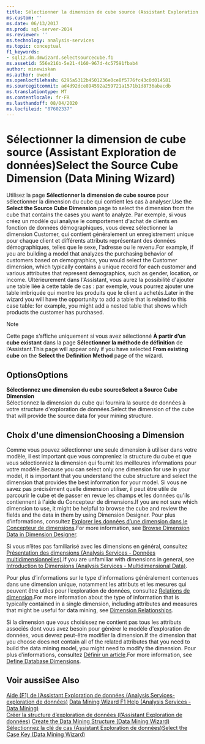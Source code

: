 ```yaml
---
title: Sélectionner la dimension de cube source (Assistant Exploration de données) | Microsoft Docs
ms.custom: ''
ms.date: 06/13/2017
ms.prod: sql-server-2014
ms.reviewer: ''
ms.technology: analysis-services
ms.topic: conceptual
f1_keywords:
- sql12.dm.dmwizard.selectsourcecube.f1
ms.assetid: 556e216b-5e21-4160-967d-4c57591fbab4
author: minewiskan
ms.author: owend
ms.openlocfilehash: 6295a5312b4501236e0ce8f5776fc43c0d014581
ms.sourcegitcommit: ad4d92dce894592a259721a1571b1d8736abacdb
ms.translationtype: MT
ms.contentlocale: fr-FR
ms.lasthandoff: 08/04/2020
ms.locfileid: "87602337"
---
```

# <a name="select-the-source-cube-dimension-data-mining-wizard"></a><span data-ttu-id="6b3f7-102">Sélectionner la dimension de cube source (Assistant Exploration de données)</span><span class="sxs-lookup"><span data-stu-id="6b3f7-102">Select the Source Cube Dimension (Data Mining Wizard)</span></span>
  <span data-ttu-id="6b3f7-103">Utilisez la page **Sélectionner la dimension de cube source** pour sélectionner la dimension du cube qui contient les cas à analyser.</span><span class="sxs-lookup"><span data-stu-id="6b3f7-103">Use the **Select the Source Cube Dimension** page to select the dimension from the cube that contains the cases you want to analyze.</span></span> <span data-ttu-id="6b3f7-104">Par exemple, si vous créez un modèle qui analyse le comportement d'achat de clients en fonction de données démographiques, vous devez sélectionner la dimension Customer, qui contient généralement un enregistrement unique pour chaque client et différents attributs représentant des données démographiques, telles que le sexe, l'adresse ou le revenu.</span><span class="sxs-lookup"><span data-stu-id="6b3f7-104">For example, if you are building a model that analyzes the purchasing behavior of customers based on demographics, you would select the Customer dimension, which typically contains a unique record for each customer and various attributes that represent demographics, such as gender, location, or income.</span></span> <span data-ttu-id="6b3f7-105">Ultérieurement dans l'Assistant, vous aurez la possibilité d'ajouter une table liée à cette table de cas : par exemple, vous pourrez ajouter une table imbriquée qui montre les produits que le client a achetés.</span><span class="sxs-lookup"><span data-stu-id="6b3f7-105">Later in the wizard you will have the opportunity to add a table that is related to this case table: for example, you might add a nested table that shows which products the customer has purchased.</span></span>  
  
> [!NOTE]  
>  <span data-ttu-id="6b3f7-106">Cette page s’affiche uniquement si vous avez sélectionné **À partir d’un cube existant** dans la page **Sélectionner la méthode de définition** de l’Assistant.</span><span class="sxs-lookup"><span data-stu-id="6b3f7-106">This page will appear only if you have selected **From existing cube** on the **Select the Definition Method** page of the wizard.</span></span>  
  
## <a name="options"></a><span data-ttu-id="6b3f7-107">Options</span><span class="sxs-lookup"><span data-stu-id="6b3f7-107">Options</span></span>  
 <span data-ttu-id="6b3f7-108">**Sélectionnez une dimension du cube source**</span><span class="sxs-lookup"><span data-stu-id="6b3f7-108">**Select a Source Cube Dimension**</span></span>  
 <span data-ttu-id="6b3f7-109">Sélectionnez la dimension du cube qui fournira la source de données à votre structure d'exploration de données.</span><span class="sxs-lookup"><span data-stu-id="6b3f7-109">Select the dimension of the cube that will provide the source data for your mining structure.</span></span>  
  
## <a name="choosing-a-dimension"></a><span data-ttu-id="6b3f7-110">Choix d'une dimension</span><span class="sxs-lookup"><span data-stu-id="6b3f7-110">Choosing a Dimension</span></span>  
 <span data-ttu-id="6b3f7-111">Comme vous pouvez sélectionner une seule dimension à utiliser dans votre modèle, il est important que vous compreniez la structure du cube et que vous sélectionniez la dimension qui fournit les meilleures informations pour votre modèle.</span><span class="sxs-lookup"><span data-stu-id="6b3f7-111">Because you can select only one dimension for use in your model, it is important that you understand the cube structure and select the dimension that provides the best information for your model.</span></span> <span data-ttu-id="6b3f7-112">Si vous ne savez pas précisément quelle dimension utiliser, il peut être utile de parcourir le cube et de passer en revue les champs et les données qu'ils contiennent à l'aide du Concepteur de dimensions.</span><span class="sxs-lookup"><span data-stu-id="6b3f7-112">If you are not sure which dimension to use, it might be helpful to browse the cube and review the fields and the data in them by using Dimension Designer.</span></span> <span data-ttu-id="6b3f7-113">Pour plus d’informations, consultez [Explorer les données d’une dimension dans le Concepteur de dimensions](multidimensional-models/database-dimensions-browse-dimension-data-in-dimension-designer.md).</span><span class="sxs-lookup"><span data-stu-id="6b3f7-113">For more information, see [Browse Dimension Data in Dimension Designer](multidimensional-models/database-dimensions-browse-dimension-data-in-dimension-designer.md).</span></span>  
  
 <span data-ttu-id="6b3f7-114">Si vous n’êtes pas familiarisé avec les dimensions en général, consultez [Présentation des dimensions &#40;Analysis Services - Données multidimensionnelles&#41;](multidimensional-models-olap-logical-dimension-objects/dimensions-analysis-services-multidimensional-data.md).</span><span class="sxs-lookup"><span data-stu-id="6b3f7-114">If you are unfamiliar with dimensions in general, see [Introduction to Dimensions &#40;Analysis Services - Multidimensional Data&#41;](multidimensional-models-olap-logical-dimension-objects/dimensions-analysis-services-multidimensional-data.md).</span></span>  
  
 <span data-ttu-id="6b3f7-115">Pour plus d’informations sur le type d’informations généralement contenues dans une dimension unique, notamment les attributs et les mesures qui peuvent être utiles pour l’exploration de données, consultez [Relations de dimension](multidimensional-models-olap-logical-cube-objects/dimension-relationships.md).</span><span class="sxs-lookup"><span data-stu-id="6b3f7-115">For more information about the type of information that is typically contained in a single dimension, including attributes and measures that might be useful for data mining, see [Dimension Relationships](multidimensional-models-olap-logical-cube-objects/dimension-relationships.md).</span></span>  
  
 <span data-ttu-id="6b3f7-116">Si la dimension que vous choisissez ne contient pas tous les attributs associés dont vous avez besoin pour générer le modèle d'exploration de données, vous devrez peut-être modifier la dimension.</span><span class="sxs-lookup"><span data-stu-id="6b3f7-116">If the dimension that you choose does not contain all of the related attributes that you need to build the data mining model, you might need to modify the dimension.</span></span> <span data-ttu-id="6b3f7-117">Pour plus d’informations, consultez [Définir un article](multidimensional-models/define-database-dimensions.md).</span><span class="sxs-lookup"><span data-stu-id="6b3f7-117">For more information, see [Define Database Dimensions](multidimensional-models/define-database-dimensions.md).</span></span>  
  
## <a name="see-also"></a><span data-ttu-id="6b3f7-118">Voir aussi</span><span class="sxs-lookup"><span data-stu-id="6b3f7-118">See Also</span></span>  
 <span data-ttu-id="6b3f7-119">[Aide (F1) de l’Assistant Exploration de données &#40;Analysis Services-exploration de données&#41;](data-mining-wizard-f1-help-analysis-services-data-mining.md) </span><span class="sxs-lookup"><span data-stu-id="6b3f7-119">[Data Mining Wizard F1 Help &#40;Analysis Services - Data Mining&#41;](data-mining-wizard-f1-help-analysis-services-data-mining.md) </span></span>  
 <span data-ttu-id="6b3f7-120">[Créer la structure d’exploration de données &#40;l’Assistant Exploration de données&#41;](create-the-data-mining-structure-data-mining-wizard.md) </span><span class="sxs-lookup"><span data-stu-id="6b3f7-120">[Create the Data Mining Structure &#40;Data Mining Wizard&#41;](create-the-data-mining-structure-data-mining-wizard.md) </span></span>  
 [<span data-ttu-id="6b3f7-121">Sélectionnez la clé de cas &#40;Assistant Exploration de données&#41;</span><span class="sxs-lookup"><span data-stu-id="6b3f7-121">Select the Case Key &#40;Data Mining Wizard&#41;</span></span>](select-the-case-key-data-mining-wizard.md)  
  
  
